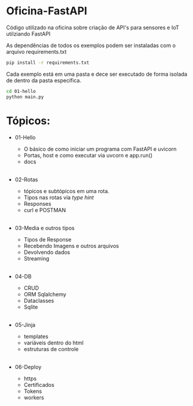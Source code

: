 # Oficina-FastAPI

Código utilizado na oficina sobre criação de API's para sensores e IoT utilziando FastAPI

As dependências de todos os exemplos podem ser instaladas com o arquivo requirements.txt

```bash
pip install -r requirements.txt
```

Cada exemplo está em uma pasta e dece ser executado de forma isolada de dentro da pasta específica.

```bash
cd 01-hello
python main.py
```

# Tópicos:

* 01-Hello
    * O básico de como iniciar um programa com FastAPI e uvicorn
    * Portas, host e como executar via uvcorn e app.run()
    * docs
<br /><br />

* 02-Rotas
    * tópicos e subtópicos em uma rota.
    * Tipos nas rotas via *type hint*
    * Responses
    * curl e POSTMAN
<br /><br />

* 03-Media e outros tipos
    * Tipos de Response
    * Recebendo Imagens e outros arquivos
    * Devolvendo dados
    * Streaming
<br /><br />

* 04-DB
    * CRUD
    * ORM Sqlalchemy
    * Dataclasses
    * Sqlite
<br /><br />

* 05-Jinja
    * templates
    * variáveis dentro do html
    * estruturas de controle
<br /><br />

* 06-Deploy
    * https
    * Certificados
    * Tokens
    * workers
